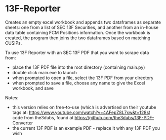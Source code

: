 # 13F-Reporter
Creates an empty excel workbook and appends two dataframes as separate sheets: one from a list of SEC 13F Securities, and another from an in-house data table containing FCM Positions information. Once the workbook is created, the program then joins the two dataframes based on matching CUSIPs.

To use 13F Reporter with an SEC 13F PDF that you want to scrape data from:
- place the 13F PDF file into the root directory (containing main.py)
- double click main.exe to launch
- when prompted to open a file, select the 13F PDF from your directory
- when prompted to save a file, choose any name to give the Excel workbook, and save

Notes:
- this version relies on free-to-use (which is advertised on their youtube tags at: https://www.youtube.com/watch?v=4AFepZ8L7xw&t=128s) code from the3dubs, found at https://github.com/the3dubs/13F-PDF-Converter
- the current 13F PDF is an example PDF - replace it with any 13F PDF you wish
